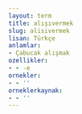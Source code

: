 ```yaml
---
layout: term
title: alışıvermek
slug: alisivermek
lisan: Türkçe
anlamlar:
- Çabucak alışmak
ozellikler:
- - -e
ornekler:
- - ''
orneklerkaynak:
- - ''
---
```

